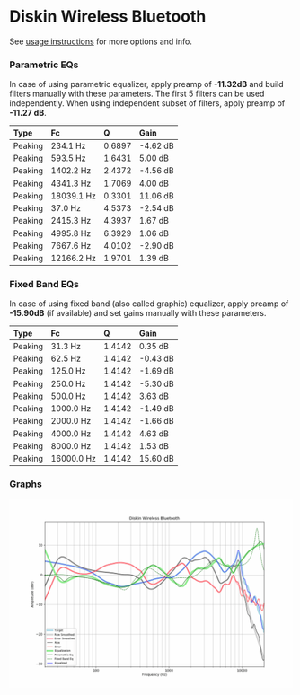 # Diskin Wireless Bluetooth
See [usage instructions](https://github.com/jaakkopasanen/AutoEq#usage) for more options and info.

### Parametric EQs
In case of using parametric equalizer, apply preamp of **-11.32dB** and build filters manually
with these parameters. The first 5 filters can be used independently.
When using independent subset of filters, apply preamp of **-11.27 dB**.

| Type    | Fc         |      Q | Gain     |
|:--------|:-----------|:-------|:---------|
| Peaking | 234.1 Hz   | 0.6897 | -4.62 dB |
| Peaking | 593.5 Hz   | 1.6431 | 5.00 dB  |
| Peaking | 1402.2 Hz  | 2.4372 | -4.56 dB |
| Peaking | 4341.3 Hz  | 1.7069 | 4.00 dB  |
| Peaking | 18039.1 Hz | 0.3301 | 11.06 dB |
| Peaking | 37.0 Hz    | 4.5373 | -2.54 dB |
| Peaking | 2415.3 Hz  | 4.3937 | 1.67 dB  |
| Peaking | 4995.8 Hz  | 6.3929 | 1.06 dB  |
| Peaking | 7667.6 Hz  | 4.0102 | -2.90 dB |
| Peaking | 12166.2 Hz | 1.9701 | 1.39 dB  |

### Fixed Band EQs
In case of using fixed band (also called graphic) equalizer, apply preamp of **-15.90dB**
(if available) and set gains manually with these parameters.

| Type    | Fc         |      Q | Gain     |
|:--------|:-----------|:-------|:---------|
| Peaking | 31.3 Hz    | 1.4142 | 0.35 dB  |
| Peaking | 62.5 Hz    | 1.4142 | -0.43 dB |
| Peaking | 125.0 Hz   | 1.4142 | -1.69 dB |
| Peaking | 250.0 Hz   | 1.4142 | -5.30 dB |
| Peaking | 500.0 Hz   | 1.4142 | 3.63 dB  |
| Peaking | 1000.0 Hz  | 1.4142 | -1.49 dB |
| Peaking | 2000.0 Hz  | 1.4142 | -1.66 dB |
| Peaking | 4000.0 Hz  | 1.4142 | 4.63 dB  |
| Peaking | 8000.0 Hz  | 1.4142 | 1.53 dB  |
| Peaking | 16000.0 Hz | 1.4142 | 15.60 dB |

### Graphs
![](./Diskin%20Wireless%20Bluetooth.png)